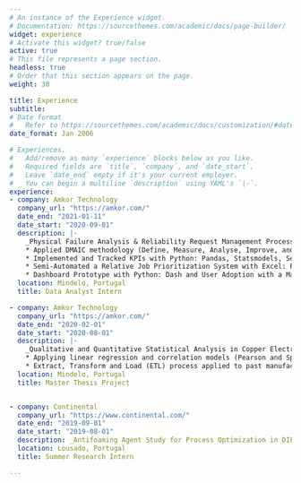 ```yaml
---
# An instance of the Experience widget.
# Documentation: https://sourcethemes.com/academic/docs/page-builder/
widget: experience
# Activate this widget? true/false
active: true
# This file represents a page section.
headless: true
# Order that this section appears on the page.
weight: 30

title: Experience
subtitle:
# Date format
#   Refer to https://sourcethemes.com/academic/docs/customization/#date-format
date_format: Jan 2006

# Experiences.
#   Add/remove as many `experience` blocks below as you like.
#   Required fields are `title`, `company`, and `date_start`.
#   Leave `date_end` empty if it's your current employer.
#   You can begin a multiline `description` using YAML's `|-`.
experience:
- company: Amkor Technology
  company_url: "https://amkor.com/"
  date_end: "2021-01-11"
  date_start: "2020-09-01"
  description: |-
    _Physical Failure Analysis & Reliability Request Management Process Optimization Project:_
    * Applied DMAIC methodology (Define, Measure, Analyse, Improve, and Control) as a data-driven improvement cycle to clearly articulate the business problem, goal, potential resources, project scope, and high-level project timeline. Aimed at improving the Request Scheduling Efficiency by over 48% in a year;
    * Implemented and Tracked KPIs with Python: Pandas, Statsmodels, Seaborn and Plotly;
    * Semi-Automated a Relative Job Prioritization System with Excel: Power Query and VBA;
    * Dashboard Prototype with Python: Dash and User Adoption with a Macro-Enabled Workbook.
  location: Mindelo, Portugal
  title: Data Analyst Intern

- company: Amkor Technology
  company_url: "https://amkor.com/"
  date_end: "2020-02-01"
  date_start: "2020-08-01"
  description: |-
    _Qualitative and Quantitative Statistical Analysis in Copper Electroplating Baths:_
    * Applying linear regression and correlation models (Pearson and Spearman) with R, Minitab and Excel, easing the decision-making process associated with the control of the main chemical components concentrations and total organic contaminations (TOC);
    * Extract, Transform and Load (ETL) process applied to past manufacturing datasets, implemented on the Business Intelligence and Analytics software platform Microsoft Power BI, retrieving valuable insights.
  location: Mindelo, Portugal
  title: Master Thesis Project


- company: Continental
  company_url: "https://www.continental.com/"
  date_end: "2019-09-01"
  date_start: "2019-08-01"
  description: _Antifoaming Agent Study for Process Optimization in DIP Content Tire Textile Reinforcement._
  location: Lousado, Portugal
  title: Summer Research Intern

---
```

